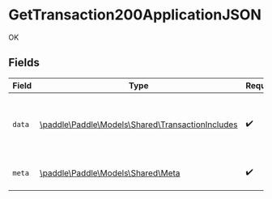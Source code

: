 # GetTransaction200ApplicationJSON

OK


## Fields

| Field                                                                                          | Type                                                                                           | Required                                                                                       | Description                                                                                    |
| ---------------------------------------------------------------------------------------------- | ---------------------------------------------------------------------------------------------- | ---------------------------------------------------------------------------------------------- | ---------------------------------------------------------------------------------------------- |
| `data`                                                                                         | [\paddle\Paddle\Models\Shared\TransactionIncludes](../../models/shared/TransactionIncludes.md) | :heavy_check_mark:                                                                             | Represents a transaction entity with included entitites.                                       |
| `meta`                                                                                         | [\paddle\Paddle\Models\Shared\Meta](../../models/shared/Meta.md)                               | :heavy_check_mark:                                                                             | Information about this response.                                                               |